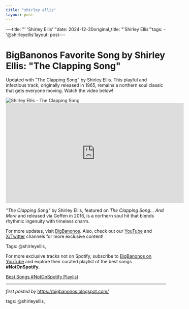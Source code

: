 ```yaml
---
title: "shirley ellis"
layout: post
---
```

---title: "' 'Shirley Ellis''"date: 2024-12-30original_title: "'Shirley Ellis'"tags:  - '@shirleyellis'layout: post---<!-- Title of the Post --><h1 >BigBanonos Favorite Song by Shirley Ellis: "The Clapping Song"</h1> <!-- Introductory Text --><p >Updated with "The Clapping Song" by Shirley Ellis. This playful and infectious track, originally released in 1965, remains a northern soul classic that gets everyone moving. Watch the video below!</p> <!-- Featured Image --><div > <img src="https://i.discogs.com/ELATPyeF0bkqWKcmymSW1Mu0E7J3PBJb9DsPJ1mmUpY/rs:fit/g:sm/q:40/h:300/w:300/czM6Ly9kaXNjb2dz/LWRhdGFiYXNlLWlt/YWdlcy9SLTg5NDg3/NTAtMTQ5ODI5OTU3/OC0xNDI1LmpwZWc.jpeg" alt="Shirley Ellis - The Clapping Song" /></div> <!-- YouTube Video Embed --><div > <iframe width="560" height="315" src="https://www.youtube.com/embed/9pYux5-d1Es" frameborder="0" allowfullscreen></iframe></div> <!-- Song Information --><div > <p><em>"The Clapping Song"</em> by Shirley Ellis, featured on *The Clapping Song... And More* and released via Geffen in 2016, is a northern soul hit that blends rhythmic ingenuity with timeless charm.</p></div> <!-- Footer Links --><div > <p>For more updates, visit <a href="https://bigbanonos.blogspot.com/" target="_blank">BigBanonos</a>. Also, check out our <a href="https://www.youtube.com/@BigBanonos" target="_blank">YouTube</a> and <a href="https://x.com/bigbanonos" target="_blank">X/Twitter</a> channels for more exclusive content!</p></div> <!-- Tags --><p >Tags: @shirleyellis,</p><!--Subscribe and Playlist Links--><div>    <p>For more exclusive tracks not on Spotify, subscribe to <a href="https://www.youtube.com/@BigBanonos" target="_blank">BigBanonos on YouTube</a> and explore their curated playlist of the best songs <strong>#NotOnSpotify</strong>.</p>    <p><a href="https://www.youtube.com/playlist?list=PLtuNtuTatqI0kFahUCbtbfenC_ET5O_tr" target="_blank">Best Songs #NotOnSpotify Playlist<br /></a></p></div><hr /><p><em>first posted by</em> <a href="https://bigbanonos.blogspot.com/" rel="noopener" target="_new">https://bigbanonos.blogspot.com/</a></p><p>tags: @shirleyellis,</p>
